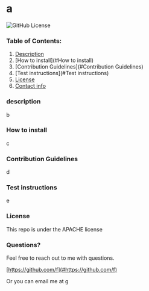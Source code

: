 
# a
![GitHub License](https://img.shields.io/badge/license-APACHE-blue.svg)

### Table of Contents:
1. [Description](#description)
2. [How to install](#How to install)
3. [Contribution Guidelines](#Contribution Guidelines)
4. [Test instructions](#Test instructions)
5. [License](#License)
8. [Contact info](#Questions?)

### description
b

### How to install
c

### Contribution Guidelines
d

### Test instructions
e

### License
This repo is under the APACHE license

### Questions?
Feel free to reach out to me with questions. 

[https://github.com/f](#https://github.com/f) 

Or you can email me at g
